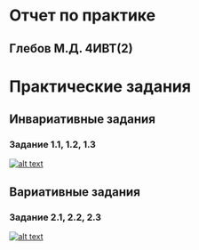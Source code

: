 # Отчет по практике
## Глебов М.Д. 4ИВТ(2)

# Практические задания
## Инвариативные задания
### Задание 1.1, 1.2, 1.3
[![alt text](http://qrcoder.ru/code/?https%3A%2F%2Fgithub.com%2Fyaazzik%2Fpractice-sem7%2Fblob%2Fmain%2F%25D0%25A2%25D0%2597%2520%25D0%2592%25D0%259A%25D0%25A0.pdf&4&0 "Техническое задание")](https://github.com/yaazzik/practice-sem7/blob/main/%D0%A2%D0%97%20%D0%92%D0%9A%D0%A0.pdf)

## Вариативные задания
### Задание 2.1, 2.2, 2.3
[![alt text](http://qrcoder.ru/code/?https%3A%2F%2Fgithub.com%2Fyaazzik%2Fpractice-sem7%2Fblob%2Fmain%2F%25D0%25A1%25D0%25BF%25D0%25B8%25D1%2581%25D0%25BE%25D0%25BA%2520%25D0%25BB%25D0%25B8%25D1%2582%25D0%25B5%25D1%2580%25D0%25B0%25D1%2582%25D1%2583%25D1%2580%25D1%258B.pdf&4&0 "Список источников")](https://github.com/yaazzik/practice-sem7/blob/main/%D0%A1%D0%BF%D0%B8%D1%81%D0%BE%D0%BA%20%D0%BB%D0%B8%D1%82%D0%B5%D1%80%D0%B0%D1%82%D1%83%D1%80%D1%8B.pdf)

